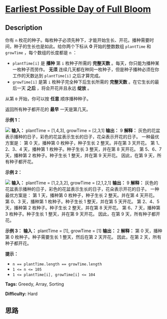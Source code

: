# [Earliest Possible Day of Full Bloom][title]

## Description

你有 `n` 枚花的种子。每枚种子必须先种下，才能开始生长、开花。播种需要时间，种子的生长也是如此。给你两个下标从 **0** 开始的整数数组
`plantTime` 和 `growTime` ，每个数组的长度都是 `n` ：

  * `plantTime[i]` 是 **播种** 第 `i` 枚种子所需的 **完整天数** 。每天，你只能为播种某一枚种子而劳作。 **无须** 连续几天都在种同一枚种子，但是种子播种必须在你工作的天数达到 `plantTime[i]` 之后才算完成。
  * `growTime[i]` 是第 `i` 枚种子完全种下后生长所需的 **完整天数** 。在它生长的最后一天 **之后** ，将会开花并且永远 **绽放** 。

从第 `0` 开始，你可以按 **任意** 顺序播种种子。

返回所有种子都开花的 **最早** 一天是第几天。



**示例 1：**

![](https://assets.leetcode.com/uploads/2021/12/21/1.png)
            **输入：** plantTime = [1,4,3], growTime = [2,3,1]    **输出：** 9    **解释：** 灰色的花盆表示播种的日子，彩色的花盆表示生长的日子，花朵表示开花的日子。    一种最优方案是：    第 0 天，播种第 0 枚种子，种子生长 2 整天。并在第 3 天开花。    第 1、2、3、4 天，播种第 1 枚种子。种子生长 3 整天，并在第 8 天开花。    第 5、6、7 天，播种第 2 枚种子。种子生长 1 整天，并在第 9 天开花。    因此，在第 9 天，所有种子都开花。     

**示例 2：**

![](https://assets.leetcode.com/uploads/2021/12/21/2.png)
            **输入：** plantTime = [1,2,3,2], growTime = [2,1,2,1]    **输出：** 9    **解释：** 灰色的花盆表示播种的日子，彩色的花盆表示生长的日子，花朵表示开花的日子。     一种最优方案是：    第 1 天，播种第 0 枚种子，种子生长 2 整天。并在第 4 天开花。    第 0、3 天，播种第 1 枚种子。种子生长 1 整天，并在第 5 天开花。    第 2、4、5 天，播种第 2 枚种子。种子生长 2 整天，并在第 8 天开花。    第 6、7 天，播种第 3 枚种子。种子生长 1 整天，并在第 9 天开花。    因此，在第 9 天，所有种子都开花。     

**示例 3：**
            **输入：** plantTime = [1], growTime = [1]    **输出：** 2    **解释：** 第 0 天，播种第 0 枚种子。种子需要生长 1 整天，然后在第 2 天开花。    因此，在第 2 天，所有种子都开花。    



**提示：**

  * `n == plantTime.length == growTime.length`
  * `1 <= n <= 105`
  * `1 <= plantTime[i], growTime[i] <= 104`


**Tags:** Greedy, Array, Sorting

**Difficulty:** Hard

## 思路

[title]: https://leetcode-cn.com/problems/earliest-possible-day-of-full-bloom
